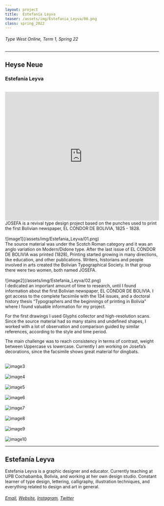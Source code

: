 ```yaml
---
layout: project
title:  Estefanía Leyva
teaser: /assets/img/Estefania_Leyva/00.png
class: spring_2022
---
```

###### Type West Online, Term 1, Spring 22 ######
---
## Heyse Neue ##
### Estefanía Leyva ###
<br>
<iframe width="100%" height="420" src="https://www.youtube.com/embed/VwgM4veXoRE?rel=0&modestbranding=1&autohide=1&controls=1&showinfo=0&showtitle=0" title="YouTube video player" frameborder="0" allow="accelerometer; autoplay; clipboard-write; encrypted-media; gyroscope; picture-in-picture" allowfullscreen></iframe>
<br>
JOSEFA is a revival type design project based on the punches used to print the first Bolivian newspaper, EL CÓNDOR DE BOLIVIA, 1825 - 1828.
<br><br>
![image1](/assets/img/Estefania_Leyva/01.png)
<br>
The source material was under the Scotch Roman category and it was an anglo variation on Modern/Didone type. After the last issue of EL CÓNDOR DE BOLIVIA was printed (1828), Printing started growing in many directions, like education, and other publications. Writers, historians and people involved in arts created the Bolivian Typographical Society. In that group there were two women, both named JOSEFA.
<br><br>
![image2](/assets/img/Estefania_Leyva/02.png)
<br>
I dedicated an important amount of time to research, until I found information about the first Bolivian newspaper, EL CÓNDOR DE BOLIVIA. I got access to the complete facsimile with the 134 issues, and a doctoral history thesis “Typographers and the beginnings of printing in Bolivia” where I found valuable information for my project.

For the first drawings I used Glyphs collector and high-resolution scans. Since the source material had so many stains and undefined shapes, I worked with a lot of observation and comparison guided by similar references, according to the style and time period.

The main challenge was to reach consistency in terms of contrast, weight between Uppercase vs lowercase. Currently I am working on Josefa’s decorations, since the facsimile shows great material for dingbats.
<br><br>

![image3](/assets/img/Estefania_Leyva/03.png)
<br><br>
![image4](/assets/img/Estefania_Leyva/04.png)
<br><br>
![image5](/assets/img/Estefania_Leyva/05.png)
<br><br>
![image6](/assets/img/Estefania_Leyva/06.png)
<br><br>
![image7](/assets/img/Estefania_Leyva/07.png)
<br><br>
![image8](/assets/img/Estefania_Leyva/08.png)
<br><br>
![image9](/assets/img/Estefania_Leyva/09.png)
<br><br>
![image10](/assets/img/Estefania_Leyva/10.png)

---
## Estefanía Leyva ##
Estefania Leyva is a graphic designer and educator. Currently teaching at UPB Cochabamba, Bolivia, and working at her own design studio. Constant learner of type design, lettering, calligraphy, illustration techniques, and everything related to design and art in general.
<br>
###### [Email](mailto:ana.michel@gmail.com), [Website](https://www.behance.net/Estefania_Leyva), [Instagram](https://www.instagram.com/anamicheldesign/), [Twitter](https://twitter.com/AnaMich85101660/) ######
